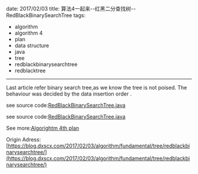 date: 2017/02/03
title: 算法4一起来--红黑二分查找树--RedBlackBinarySearchTree
tags: 
- algorithm
- algorithm 4
- plan
- data structure
- java
- tree
- redblackbinarysearchtree
- redblacktree
---

Last article refer binary search tree,as we know the tree is not poised. The behaviour was decided by the data insertion order .

see source code:[RedBlackBinarySearchTree.java](https://github.com/sssvip/algorithms4th/blob/master/src/fundamentals/tree/redblackbinarysearchtree/RedBlackBinarySearchTree.java)

<!-- more -->




see source code:[RedBlackBinarySearchTree.java](https://github.com/sssvip/algorithms4th/blob/master/src/fundamentals/tree/redblackbinarysearchtree/RedBlackBinarySearchTree.java)

See more:[Algorightm 4th plan](https://blog.dxscx.com/2017/01/12/algorithm/plan/)

Origin Adress: [https://blog.dxscx.com/2017/02/03/algorithm/fundamental/tree/redblackbinarysearchtree/](https://blog.dxscx.com/2017/02/03/algorithm/fundamental/tree/redblackbinarysearchtree/)



        